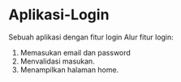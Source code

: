 # Aplikasi-Login
Sebuah aplikasi dengan fitur login
Alur fitur login:
1. Memasukan email dan password
2. Menvalidasi masukan.
3. Menampilkan halaman home.
